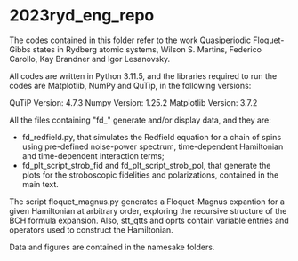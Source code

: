 # 2023ryd_eng_repo
The codes contained in this folder refer to the work Quasiperiodic Floquet-Gibbs states in Rydberg atomic systems, Wilson S. Martins, Federico Carollo, Kay Brandner and Igor Lesanovsky.

All codes are written in Python 3.11.5, and the libraries required to run the codes are Matplotlib, NumPy and QuTip, in the following versions:

QuTiP Version: 4.7.3
Numpy Version: 1.25.2
Matplotlib Version: 3.7.2

All the files containing "fd_" generate and/or display data, and they are: 
- fd_redfield.py, that simulates the Redfield equation for a chain of spins using pre-defined noise-power spectrum, time-dependent Hamiltonian and time-dependent interaction terms;
- fd_plt_script_strob_fid and fd_plt_script_strob_pol, that generate the plots for the stroboscopic fidelities and polarizations, contained in the main text.

The script floquet_magnus.py generates a Floquet-Magnus expantion for a given Hamiltonian at arbitrary order, exploring the recursive structure of the BCH formula expansion. Also, stt_qtts and oprts contain variable entries and operators used to construct the Hamiltonian. 

Data and figures are contained in the namesake folders. 